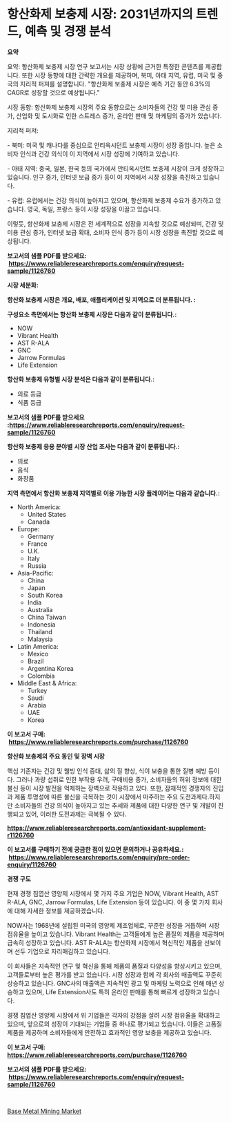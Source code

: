 <p><h1>항산화제 보충제 시장: 2031년까지의 트렌드, 예측 및 경쟁 분석</h1></p><p><strong>요약</strong></p>
<p><p>요약: 항산화제 보충제 시장 연구 보고서는 시장 상황에 근거한 특정한 콘텐츠를 제공합니다. 또한 시장 동향에 대한 간략한 개요를 제공하며, 북미, 아태 지역, 유럽, 미국 및 중국의 지리적 퍼져를 설명합니다. "항산화제 보충제 시장은 예측 기간 동안 6.3%의 CAGR로 성장할 것으로 예상됩니다."</p><p>시장 동향: 항산화제 보충제 시장의 주요 동향으로는 소비자들의 건강 및 미용 관심 증가, 산업화 및 도시화로 인한 스트레스 증가, 온라인 판매 및 마케팅의 증가가 있습니다.</p><p>지리적 퍼져:</p><p>- 북미: 미국 및 캐나다를 중심으로 안티옥시던트 보충제 시장이 성장 중입니다. 높은 소비자 인식과 건강 의식이 이 지역에서 시장 성장에 기여하고 있습니다.</p><p>- 아태 지역: 중국, 일본, 한국 등의 국가에서 안티옥시던트 보충제 시장이 크게 성장하고 있습니다. 인구 증가, 인터넷 보급 증가 등이 이 지역에서 시장 성장을 촉진하고 있습니다.</p><p>- 유럽: 유럽에서는 건강 의식이 높아지고 있으며, 항산화제 보충제 수요가 증가하고 있습니다. 영국, 독일, 프랑스 등이 시장 성장을 이끌고 있습니다.</p><p>이렇듯, 항산화제 보충제 시장은 전 세계적으로 성장을 지속할 것으로 예상되며, 건강 및 미용 관심 증가, 인터넷 보급 확대, 소비자 인식 증가 등이 시장 성장을 촉진할 것으로 예상됩니다.</p></p>
<p><strong>보고서의 샘플 PDF를 받으세요: &nbsp;<a href="https://www.reliableresearchreports.com/enquiry/request-sample/1126760">https://www.reliableresearchreports.com/enquiry/request-sample/1126760</a></strong></p>
<p><strong>시장 세분화:</strong></p>
<p><strong> 항산화 보충제 시장은 개요, 배포, 애플리케이션 및 지역으로 더 분류됩니다. :</strong></p>
<p><strong>구성요소 측면에서는 항산화 보충제 시장은 다음과 같이 분류됩니다.:</strong></p>
<p><ul><li>NOW</li><li>Vibrant Health</li><li>AST R-ALA</li><li>GNC</li><li>Jarrow Formulas</li><li>Life Extension</li></ul></p>
<p><strong> 항산화 보충제 유형별 시장 분석은 다음과 같이 분류됩니다.:</strong></p>
<p><ul><li>의료 등급</li><li>식품 등급</li></ul></p>
<p><strong>보고서의 샘플 PDF를 받으세요 :<a href="https://www.reliableresearchreports.com/enquiry/request-sample/1126760">https://www.reliableresearchreports.com/enquiry/request-sample/1126760</a></strong></p>
<p><strong> 항산화 보충제 응용 분야별 시장 산업 조사는 다음과 같이 분류됩니다.:</strong></p>
<p><ul><li>의료</li><li>음식</li><li>화장품</li></ul></p>
<p><strong>지역 측면에서 항산화 보충제 지역별로 이용 가능한 시장 플레이어는 다음과 같습니다.:</strong></p>
<p><ul>
    <li>
        North America:
        <ul>
            <li>United States</li>
            <li>Canada</li>
        </ul>
    </li>
    <li>
        Europe:
        <ul>
            <li>Germany</li>
            <li>France</li>
            <li>U.K.</li>
            <li>Italy</li>
            <li>Russia</li>
        </ul>
    </li>
    <li>
        Asia-Pacific:
        <ul>
            <li>China</li>
            <li>Japan</li>
            <li>South Korea</li>
            <li>India</li>
            <li>Australia</li>
            <li>China Taiwan</li>
            <li>Indonesia</li>
            <li>Thailand</li>
            <li>Malaysia</li>
        </ul>
    </li>
    <li>
        Latin America:
        <ul>
            <li>Mexico</li>
            <li>Brazil</li>
            <li>Argentina Korea</li>
            <li>Colombia</li>
        </ul>
    </li>
    <li>
        Middle East & Africa:
        <ul>
            <li>Turkey</li>
            <li>Saudi</li>
            <li>Arabia</li>
            <li>UAE</li>
            <li>Korea</li>
        </ul>
    </li>
    </ul></p>
<p><strong>이 보고서 구매: &nbsp;<a href="https://www.reliableresearchreports.com/purchase/1126760">https://www.reliableresearchreports.com/purchase/1126760</a></strong></p>
<p><strong>항산화 보충제의 주요 동인 및 장벽 시장</strong></p>
<p><p>핵심 기존자는 건강 및 웰빙 인식 증대, 삶의 질 향상, 식이 보충을 통한 질병 예방 등이다. 그러나 과량 섭취로 인한 부작용 우려, 구매비용 증가, 소비자들의 허위 정보에 대한 불신 등이 시장 발전을 억제하는 장벽으로 작용하고 있다. 또한, 잠재적인 경쟁자의 진입과 제품 투명성에 따른 불신을 극복하는 것이 시장에서 마주하는 주요 도전과제다.하지만 소비자들의 건강 의식이 높아지고 있는 추세와 제품에 대한 다양한 연구 및 개발이 진행되고 있어, 이러한 도전과제는 극복될 수 있다.</p></p>
<p><strong><a href="https://www.reliableresearchreports.com/antioxidant-supplement-r1126760">https://www.reliableresearchreports.com/antioxidant-supplement-r1126760</a></strong></p>
<p><strong>이 보고서를 구매하기 전에 궁금한 점이 있으면 문의하거나 공유하세요.: &nbsp;<a href="https://www.reliableresearchreports.com/enquiry/pre-order-enquiry/1126760">https://www.reliableresearchreports.com/enquiry/pre-order-enquiry/1126760</a></strong></p>
<p><strong>경쟁 구도</strong></p>
<p><p>현재 경쟁 침엽산 영양제 시장에서 몇 가지 주요 기업은 NOW, Vibrant Health, AST R-ALA, GNC, Jarrow Formulas, Life Extension 등이 있습니다. 이 중 몇 가지 회사에 대해 자세한 정보를 제공하겠습니다.</p><p>NOW사는 1968년에 설립된 미국의 영양제 제조업체로, 꾸준한 성장을 거듭하며 시장 점유율을 높이고 있습니다. Vibrant Health는 고객들에게 높은 품질의 제품을 제공하며 급속히 성장하고 있습니다. AST R-ALA는 항산화제 시장에서 혁신적인 제품을 선보이며 선두 기업으로 자리매김하고 있습니다.</p><p>이 회사들은 지속적인 연구 및 혁신을 통해 제품의 품질과 다양성을 향상시키고 있으며, 고객들로부터 높은 평가를 받고 있습니다. 시장 성장과 함께 각 회사의 매출액도 꾸준히 상승하고 있습니다. GNC사의 매출액은 지속적인 광고 및 마케팅 노력으로 인해 매년 상승하고 있으며, Life Extension사도 특히 온라인 판매를 통해 빠르게 성장하고 있습니다.</p><p>경쟁 침엽산 영양제 시장에서 위 기업들은 각자의 강점을 살려 시장 점유율을 확대하고 있으며, 앞으로의 성장이 기대되는 기업들 중 하나로 평가되고 있습니다. 이들은 고품질 제품을 제공하며 소비자들에게 안전하고 효과적인 영양 보충을 제공하고 있습니다.</p></p>
<p><strong>이 보고서 구매: &nbsp; <a href="https://www.reliableresearchreports.com/purchase/1126760">https://www.reliableresearchreports.com/purchase/1126760</a></strong></p>
<p><strong>보고서의 샘플 PDF를 받으세요: &nbsp;<a href="https://www.reliableresearchreports.com/enquiry/request-sample/1126760">https://www.reliableresearchreports.com/enquiry/request-sample/1126760</a></strong><strong></strong></p>
<p>&nbsp;</p>
<p><p><a href="https://github.com/BryceTownsendr/Market-Research-Report-List-4/blob/main/base-metal-mining-market.md">Base Metal Mining Market</a></p></p>